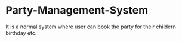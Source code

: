 # Party-Management-System
It is a normal system where user can book the party for their childern birthday etc.
